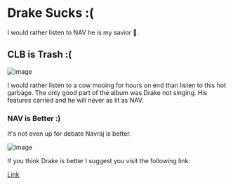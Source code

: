 # Drake Sucks :(

I would rather listen to NAV he is my savior 🙏.

## CLB is Trash :(

![image](https://pyxis.nymag.com/v1/imgs/9a4/2c3/054897d9d429262c47e79af7292674ceb4-10-drake-future-video.rsquare.w1200.jpg)

I would rather listen to a cow mooing for hours on end than listen to this hot garbage. The only good part of the album was Drake not singing. His features carried and he will never as lit as NAV.

### NAV is Better :)

It's not even up for debate Navraj is better.

![Image](https://www.kuvo.org/wp-content/uploads/2019/05/nav.jpeg)

If you think Drake is better I suggest you visit the following link:

[Link](https://www.psychologytoday.com/us/therapists)
